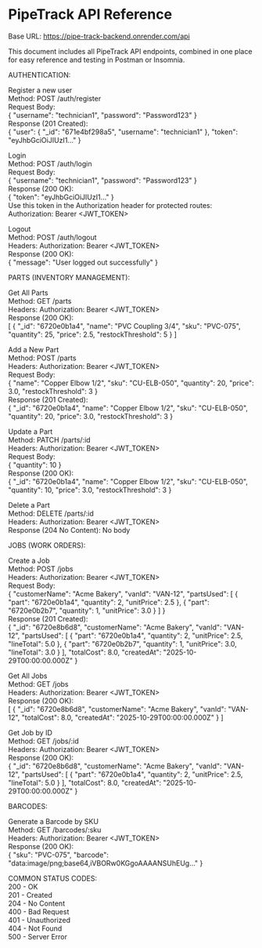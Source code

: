# PipeTrack API Reference

Base URL: https://pipe-track-backend.onrender.com/api

This document includes all PipeTrack API endpoints, combined in one place for easy reference and testing in Postman or Insomnia.

AUTHENTICATION:

Register a new user  
Method: POST /auth/register  
Request Body:  
{
  "username": "technician1",
  "password": "Password123"
}  
Response (201 Created):  
{
  "user": {
    "_id": "671e4bf298a5",
    "username": "technician1"
  },
  "token": "eyJhbGciOiJIUzI1..."
}

Login  
Method: POST /auth/login  
Request Body:  
{
  "username": "technician1",
  "password": "Password123"
}  
Response (200 OK):  
{
  "token": "eyJhbGciOiJIUzI1..."
}  
Use this token in the Authorization header for protected routes:  
Authorization: Bearer <JWT_TOKEN>

Logout  
Method: POST /auth/logout  
Headers: Authorization: Bearer <JWT_TOKEN>  
Response (200 OK):  
{
  "message": "User logged out successfully"
}

PARTS (INVENTORY MANAGEMENT):

Get All Parts  
Method: GET /parts  
Headers: Authorization: Bearer <JWT_TOKEN>  
Response (200 OK):  
[
  {
    "_id": "6720e0b1a4",
    "name": "PVC Coupling 3/4",
    "sku": "PVC-075",
    "quantity": 25,
    "price": 2.5,
    "restockThreshold": 5
  }
]

Add a New Part  
Method: POST /parts  
Headers: Authorization: Bearer <JWT_TOKEN>  
Request Body:  
{
  "name": "Copper Elbow 1/2",
  "sku": "CU-ELB-050",
  "quantity": 20,
  "price": 3.0,
  "restockThreshold": 3
}  
Response (201 Created):  
{
  "_id": "6720e0b1a4",
  "name": "Copper Elbow 1/2",
  "sku": "CU-ELB-050",
  "quantity": 20,
  "price": 3.0,
  "restockThreshold": 3
}

Update a Part  
Method: PATCH /parts/:id  
Headers: Authorization: Bearer <JWT_TOKEN>  
Request Body:  
{
  "quantity": 10
}  
Response (200 OK):  
{
  "_id": "6720e0b1a4",
  "name": "Copper Elbow 1/2",
  "sku": "CU-ELB-050",
  "quantity": 10,
  "price": 3.0,
  "restockThreshold": 3
}

Delete a Part  
Method: DELETE /parts/:id  
Headers: Authorization: Bearer <JWT_TOKEN>  
Response (204 No Content): No body

JOBS (WORK ORDERS):

Create a Job  
Method: POST /jobs  
Headers: Authorization: Bearer <JWT_TOKEN>  
Request Body:  
{
  "customerName": "Acme Bakery",
  "vanId": "VAN-12",
  "partsUsed": [
    { "part": "6720e0b1a4", "quantity": 2, "unitPrice": 2.5 },
    { "part": "6720e0b2b7", "quantity": 1, "unitPrice": 3.0 }
  ]
}  
Response (201 Created):  
{
  "_id": "6720e8b6d8",
  "customerName": "Acme Bakery",
  "vanId": "VAN-12",
  "partsUsed": [
    { "part": "6720e0b1a4", "quantity": 2, "unitPrice": 2.5, "lineTotal": 5.0 },
    { "part": "6720e0b2b7", "quantity": 1, "unitPrice": 3.0, "lineTotal": 3.0 }
  ],
  "totalCost": 8.0,
  "createdAt": "2025-10-29T00:00:00.000Z"
}

Get All Jobs  
Method: GET /jobs  
Headers: Authorization: Bearer <JWT_TOKEN>  
Response (200 OK):  
[
  {
    "_id": "6720e8b6d8",
    "customerName": "Acme Bakery",
    "vanId": "VAN-12",
    "totalCost": 8.0,
    "createdAt": "2025-10-29T00:00:00.000Z"
  }
]

Get Job by ID  
Method: GET /jobs/:id  
Headers: Authorization: Bearer <JWT_TOKEN>  
Response (200 OK):  
{
  "_id": "6720e8b6d8",
  "customerName": "Acme Bakery",
  "vanId": "VAN-12",
  "partsUsed": [
    { "part": "6720e0b1a4", "quantity": 2, "unitPrice": 2.5, "lineTotal": 5.0 }
  ],
  "totalCost": 8.0,
  "createdAt": "2025-10-29T00:00:00.000Z"
}

BARCODES:

Generate a Barcode by SKU  
Method: GET /barcodes/:sku  
Headers: Authorization: Bearer <JWT_TOKEN>  
Response (200 OK):  
{
  "sku": "PVC-075",
  "barcode": "data:image/png;base64,iVBORw0KGgoAAAANSUhEUg..."
}

COMMON STATUS CODES:  
200 - OK  
201 - Created  
204 - No Content  
400 - Bad Request  
401 - Unauthorized  
404 - Not Found  
500 - Server Error